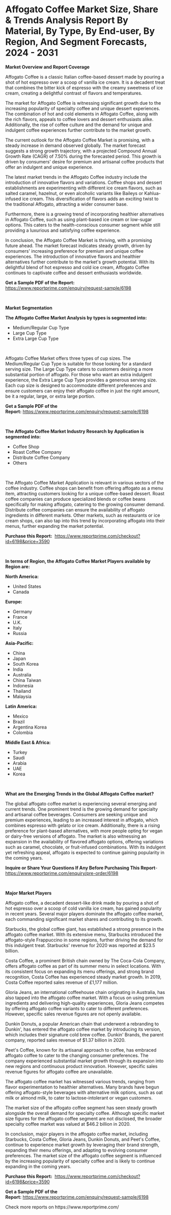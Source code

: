 <p><h1>Affogato Coffee Market Size, Share & Trends Analysis Report By Material, By Type, By End-user, By Region, And Segment Forecasts, 2024 - 2031</h1></p><p><strong>Market Overview and Report Coverage</strong></p>
<p><p>Affogato Coffee is a classic Italian coffee-based dessert made by pouring a shot of hot espresso over a scoop of vanilla ice cream. It is a decadent treat that combines the bitter kick of espresso with the creamy sweetness of ice cream, creating a delightful contrast of flavors and temperatures.</p><p>The market for Affogato Coffee is witnessing significant growth due to the increasing popularity of specialty coffee and unique dessert experiences. The combination of hot and cold elements in Affogato Coffee, along with the rich flavors, appeals to coffee lovers and dessert enthusiasts alike. Additionally, the rise of coffee culture and the demand for unique and indulgent coffee experiences further contribute to the market growth.</p><p>The current outlook for the Affogato Coffee Market is promising, with a steady increase in demand observed globally. The market forecast suggests a strong growth trajectory, with a projected Compound Annual Growth Rate (CAGR) of 7.50% during the forecasted period. This growth is driven by consumers' desire for premium and artisanal coffee products that offer an indulgent and unique experience.</p><p>The latest market trends in the Affogato Coffee industry include the introduction of innovative flavors and variations. Coffee shops and dessert establishments are experimenting with different ice cream flavors, such as salted caramel, hazelnut, or even alcoholic variants like Baileys or Kahlua-infused ice cream. This diversification of flavors adds an exciting twist to the traditional Affogato, attracting a wider consumer base.</p><p>Furthermore, there is a growing trend of incorporating healthier alternatives in Affogato Coffee, such as using plant-based ice cream or low-sugar options. This caters to the health-conscious consumer segment while still providing a luxurious and satisfying coffee experience.</p><p>In conclusion, the Affogato Coffee Market is thriving, with a promising future ahead. The market forecast indicates steady growth, driven by consumers' increasing preference for premium and unique coffee experiences. The introduction of innovative flavors and healthier alternatives further contribute to the market's growth potential. With its delightful blend of hot espresso and cold ice cream, Affogato Coffee continues to captivate coffee and dessert enthusiasts worldwide.</p></p>
<p><strong>Get a Sample PDF of the Report:</strong> <a href="https://www.reportprime.com/enquiry/request-sample/6198">https://www.reportprime.com/enquiry/request-sample/6198</a></p>
<p>&nbsp;</p>
<p><strong>Market Segmentation</strong></p>
<p><strong>The Affogato Coffee Market Analysis by types is segmented into:</strong></p>
<p><ul><li>Medium/Regular Cup Type</li><li>Large Cup Type</li><li>Extra Large Cup Type</li></ul></p>
<p>&nbsp;</p>
<p><p>Affogato Coffee Market offers three types of cup sizes. The Medium/Regular Cup Type is suitable for those looking for a standard serving size. The Large Cup Type caters to customers desiring a more substantial portion of affogato. For those who want an extra indulgent experience, the Extra Large Cup Type provides a generous serving size. Each cup size is designed to accommodate different preferences and ensure customers can enjoy their affogato coffee in just the right amount, be it a regular, large, or extra large portion.</p></p>
<p><strong>Get a Sample PDF of the Report:</strong>&nbsp;<a href="https://www.reportprime.com/enquiry/request-sample/6198">https://www.reportprime.com/enquiry/request-sample/6198</a></p>
<p>&nbsp;</p>
<p><strong>The Affogato Coffee Market Industry Research by Application is segmented into:</strong></p>
<p><ul><li>Coffee Shop</li><li>Roast Coffee Company</li><li>Distribute Coffee Company</li><li>Others</li></ul></p>
<p>&nbsp;</p>
<p><p>The Affogato Coffee Market Application is relevant in various sectors of the coffee industry. Coffee shops can benefit from offering affogato as a menu item, attracting customers looking for a unique coffee-based dessert. Roast coffee companies can produce specialized blends or coffee beans specifically for making affogato, catering to the growing consumer demand. Distribute coffee companies can ensure the availability of affogato ingredients in different markets. Other markets, such as restaurants or ice cream shops, can also tap into this trend by incorporating affogato into their menus, further expanding the market potential.</p></p>
<p><strong>Purchase this Report:</strong>&nbsp; <a href="https://www.reportprime.com/checkout?id=6198&price=3590">https://www.reportprime.com/checkout?id=6198&price=3590</a></p>
<p>&nbsp;</p>
<p><strong>In terms of Region, the Affogato Coffee Market Players available by Region are:</strong></p>
<p>
    <p> <strong> North America: </strong>
        <ul>
            <li>United States</li>
            <li>Canada</li>
        </ul>
        </p> 
    <p> <strong> Europe: </strong>
        <ul>
            <li>Germany</li>
            <li>France</li>
            <li>U.K.</li>
            <li>Italy</li>
            <li>Russia</li>
        </ul>
        </p> 
    <p> <strong> Asia-Pacific: </strong>
        <ul>
            <li>China</li>
            <li>Japan</li>
            <li>South Korea</li>
            <li>India</li>
            <li>Australia</li>
            <li>China Taiwan</li>
            <li>Indonesia</li>
            <li>Thailand</li>
            <li>Malaysia</li>
        </ul>
        </p> 
    <p> <strong> Latin America: </strong>
        <ul>
            <li>Mexico</li>
            <li>Brazil</li>
            <li>Argentina Korea</li>
            <li>Colombia</li>
        </ul>
        </p> 
    <p> <strong> Middle East & Africa: </strong>
        <ul>
            <li>Turkey</li>
            <li>Saudi</li>
            <li>Arabia</li>
            <li>UAE</li>
            <li>Korea</li>
        </ul>
    </p>
    </p>
<p>&nbsp;</p>
<p><strong>What are the Emerging Trends in the Global Affogato Coffee market?</strong></p>
<p><p>The global affogato coffee market is experiencing several emerging and current trends. One prominent trend is the growing demand for specialty and artisanal coffee beverages. Consumers are seeking unique and premium experiences, leading to an increased interest in affogato, which combines espresso with gelato or ice cream. Additionally, there is a rising preference for plant-based alternatives, with more people opting for vegan or dairy-free versions of affogato. The market is also witnessing an expansion in the availability of flavored affogato options, offering variations such as caramel, chocolate, or fruit-infused combinations. With its indulgent yet refreshing appeal, affogato is expected to continue gaining popularity in the coming years.</p></p>
<p><strong>Inquire or Share Your Questions If Any Before Purchasing This Report</strong>- <a href="https://www.reportprime.com/enquiry/pre-order/6198">https://www.reportprime.com/enquiry/pre-order/6198</a></p>
<p>&nbsp;</p>
<p><strong>Major Market Players</strong></p>
<p><p>Affogato coffee, a decadent dessert-like drink made by pouring a shot of hot espresso over a scoop of cold vanilla ice cream, has gained popularity in recent years. Several major players dominate the affogato coffee market, each commanding significant market shares and contributing to its growth.</p><p>Starbucks, the global coffee giant, has established a strong presence in the affogato coffee market. With its extensive menu, Starbucks introduced the affogato-style Frappuccino in some regions, further driving the demand for this indulgent treat. Starbucks' revenue for 2020 was reported at $23.5 billion.</p><p>Costa Coffee, a prominent British chain owned by The Coca-Cola Company, offers affogato coffee as part of its summer menu in select locations. With its consistent focus on expanding its menu offerings, and strong brand recognition, Costa Coffee has experienced steady market growth. In 2019, Costa Coffee reported sales revenue of £1,177 million.</p><p>Gloria Jeans, an international coffeehouse chain originating in Australia, has also tapped into the affogato coffee market. With a focus on using premium ingredients and delivering high-quality experiences, Gloria Jeans competes by offering affogato coffee variants to cater to different preferences. However, specific sales revenue figures are not openly available.</p><p>Dunkin Donuts, a popular American chain that underwent a rebranding to Dunkin', has entered the affogato coffee market by introducing its version, which includes their signature cold brew coffee. Dunkin' Brands, the parent company, reported sales revenue of $1.37 billion in 2020.</p><p>Peet's Coffee, known for its artisanal approach to coffee, has embraced affogato coffee to cater to the changing consumer preferences. The company experienced substantial market growth through its expansion into new regions and continuous product innovation. However, specific sales revenue figures for affogato coffee are unavailable.</p><p>The affogato coffee market has witnessed various trends, ranging from flavor experimentation to healthier alternatives. Many brands have begun offering affogato-style beverages with alternative milk options, such as oat milk or almond milk, to cater to lactose-intolerant or vegan customers.</p><p>The market size of the affogato coffee segment has seen steady growth alongside the overall demand for specialty coffee. Although specific market size figures for the affogato coffee segment are not disclosed, the broader specialty coffee market was valued at $46.2 billion in 2020.</p><p>In conclusion, major players in the affogato coffee market, including Starbucks, Costa Coffee, Gloria Jeans, Dunkin Donuts, and Peet's Coffee, continue to experience market growth by leveraging their brand strength, expanding their menu offerings, and adapting to evolving consumer preferences. The market size of the affogato coffee segment is influenced by the increasing popularity of specialty coffee and is likely to continue expanding in the coming years.</p></p>
<p><strong>Purchase this Report:</strong>&nbsp;&nbsp;<a href="https://www.reportprime.com/checkout?id=6198&price=3590">https://www.reportprime.com/checkout?id=6198&price=3590</a></p>
<p></p>
<p><strong>Get a Sample PDF of the Report:</strong>&nbsp;<a href="https://www.reportprime.com/enquiry/request-sample/6198">https://www.reportprime.com/enquiry/request-sample/6198</a></p>
<p>Check more reports on https://www.reportprime.com/</p>